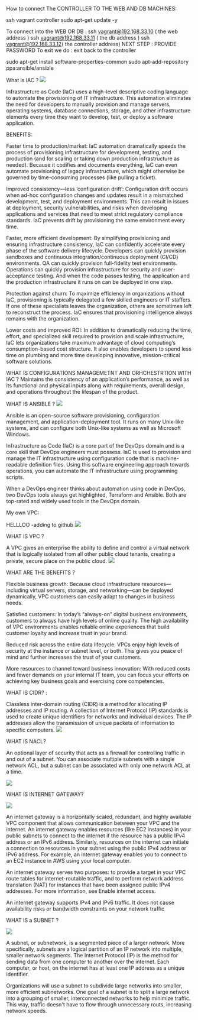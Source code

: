 

How to connect The CONTROLLER TO THE WEB AND DB MACHINES:

ssh vagrant controller 
sudo apt-get update -y

To connect into the WEB OR DB : 
    ssh vagrant@192.168.33.10 ( the web address ) 
    ssh vagrant@192.168.33.11 ( the db address ) 
    ssh vagrant@192.168.33.12( the controller address)
NEXT STEP :  PROVIDE PASSWORD
To exit we do : exit back to the controller

sudo apt-get install software-properties-common
sudo apt-add-repository ppa:ansible/ansible

What is IAC ?
<img src="iac.png">

Infrastructure as Code (IaC) uses a high-level descriptive coding language to automate the provisioning of IT infrastructure. 
This automation eliminates the need for developers to manually provision and manage servers, operating systems, database connections, storage, and other infrastructure elements every time they want to develop, test, or deploy a software application.

BENEFITS:

Faster time to production/market: IaC automation dramatically speeds the process of provisioning 
infrastructure for development, testing, and production (and for scaling or taking down production infrastructure as needed). Because it codifies and documents everything, IaC can even automate provisioning of legacy infrastructure, which might otherwise be governed by time-consuming processes (like pulling a ticket).

Improved consistency—less ‘configuration drift’: Configuration drift occurs when ad-hoc configuration changes and updates result
in a mismatched development, test, and deployment environments. This can result in issues at deployment, security vulnerabilities, and risks when developing applications and services that need to meet strict regulatory compliance standards. IaC prevents drift by provisioning the same environment every time.

Faster, more efficient development: By simplifying provisioning and ensuring infrastructure consistency, IaC can confidently accelerate every phase of the software delivery lifecycle. Developers can quickly provision sandboxes and continuous integration/continuous deployment (CI/CD) environments. QA can quickly provision full-fidelity test environments. Operations can quickly provision infrastructure for security and user-acceptance testing. And when the code passes testing, the application and the production infrastructure it runs on can be deployed in one step.

Protection against churn: To maximize efficiency in organizations without IaC, provisioning is typically delegated a few skilled engineers or IT staffers. If one of these specialists leaves the organization, others are sometimes left to reconstruct the process. IaC ensures that provisioning intelligence always remains with the organization.

Lower costs and improved ROI: In addition to dramatically reducing the time, effort, and specialized skill required to provision and scale infrastructure, IaC lets organizations take maximum advantage of cloud computing’s consumption-based cost structure. It also enables developers to spend less time on plumbing and more time developing innovative, mission-critical software solutions.



WHAT IS CONFIGURATIONS MANAGEMETNT AND ORHCHESTRTION WITH IAC ?
Maintains the consistency of an application’s performance, 
as well as its functional and physical inputs along with requirements, overall design, and operations throughout the lifespan of the product.

WHAT IS ANSIBLE ?
<img src="ansible.jpg">

Ansible is an open-source software provisioning, configuration management, and application-deployment tool.
It runs on many Unix-like systems, and can configure both Unix-like systems as well as Microsoft Windows. 

Infrastructure as Code (IaC) is a core part of the DevOps domain and is a core skill that DevOps engineers must possess. IaC is used to provision and manage the IT infrastructure using configuration code that is machine-readable definition files. Using this software engineering approach towards operations, you can automate the IT infrastructure using programming scripts.

When a DevOps engineer thinks about automation using code in DevOps, two DevOps tools always get highlighted, Terraform and Ansible. Both are top-rated and widely used tools in the DevOps domain.


My own VPC:

HELLLOO
-adding to github
<img src = "my_VPC.png">

WHAT IS VPC ?

 A VPC gives an enterprise the ability to define and control a virtual network that is logically isolated from all other public cloud tenants, 
creating a private, secure place on the public cloud.
<img src = "VPC.jpg">


WHAT ARE THE BENEFITS ?

Flexible business growth: Because cloud infrastructure resources—including virtual servers, 
storage, and networking—can be deployed dynamically, 
VPC customers can easily adapt to changes in business needs.

Satisfied customers: In today’s “always-on” digital business environments, customers to always have high levels of online quality. 
The high availability of VPC environments enables reliable online experiences that build customer loyalty and increase trust in your brand.

Reduced risk across the entire data lifecycle: VPCs enjoy high levels of security at the instance or subnet level, or both. 
This gives you peace of mind and further increases the trust of your customers.

More resources to channel toward business innovation: With reduced costs and fewer demands on your internal IT team,
 you can focus your efforts on achieving key business goals and exercising core competencies.


WHAT IS CIDR? :

Classless inter-domain routing (CIDR) is a method 
for allocating IP addresses and IP routing. 
A collection of Internet Protocol (IP) standards is used to create unique identifiers for networks and individual devices. The IP addresses allow the transmission of unique packets of
 information to specific computers.
<img src = "CIDR.jpg">

WHAT IS NACL?

An optional layer of security that acts as a firewall for controlling traffic in and out of a subnet.
 You can associate multiple subnets with a single network ACL, but a subnet can be associated with only one network ACL at a time.

<img src = "NACL.jpg">

WHAT IS INTERNET GATEWAY?

<img src = "INTERNET.png">

An internet gateway is a horizontally scaled, redundant, and highly available VPC component that allows communication between your VPC and the internet.
  An internet gateway enables resources (like EC2 instances) in your public subnets to connect to the internet if the resource has a public IPv4 address or an IPv6 address.
  Similarly, resources on the internet can initiate a connection to resources in your subnet using the public IPv4 address or IPv6 address.
  For example, an internet gateway enables you to connect to an EC2 instance in AWS using your local computer.

An internet gateway serves two purposes: to provide a target in your VPC route tables for internet-routable traffic, and to perform network address translation (NAT)
  for instances that have been assigned public IPv4 addresses. For more information, see Enable internet access.

An internet gateway supports IPv4 and IPv6 traffic. It does not cause availability risks or bandwidth constraints on your network traffic


WHAT IS a SUBNET ?


<img src = "SUBNET.png">



A subnet, or subnetwork, is a segmented piece of a larger network.
 More specifically, subnets are a logical partition of an IP network into multiple, smaller network segments. 
The Internet Protocol (IP) is the method for sending data from one computer to another over the internet.
 Each computer, or host, on the internet has at least one IP address as a unique identifier.

Organizations will use a subnet to subdivide large networks into smaller, more efficient subnetworks.
 One goal of a subnet is to split a large network into a grouping of smaller, interconnected networks to help minimize traffic.
 This way, traffic doesn't have to flow through unnecessary routs, increasing network speeds.






